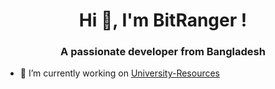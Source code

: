 <h1 align="center">Hi 👋, I'm BitRanger !</h1>
<h3 align="center">A passionate developer from Bangladesh</h3>

- 🔭 I’m currently working on [University-Resources](https://b1tranger.github.io/UITS-Resources/)
